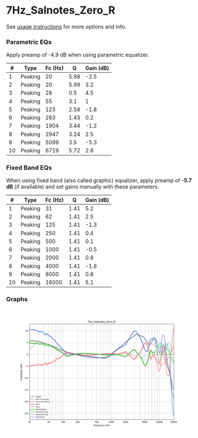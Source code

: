 # 7Hz_Salnotes_Zero_R
See [usage instructions](https://github.com/jaakkopasanen/AutoEq#usage) for more options and info.

### Parametric EQs
Apply preamp of -4.9 dB when using parametric equalizer.

|   # | Type    |   Fc (Hz) |    Q |   Gain (dB) |
|-----|---------|-----------|------|-------------|
|   1 | Peaking |        20 | 5.98 |        -2.5 |
|   2 | Peaking |        20 | 5.99 |         3.2 |
|   3 | Peaking |        28 | 0.5  |         4.5 |
|   4 | Peaking |        55 | 3.1  |         1   |
|   5 | Peaking |       123 | 2.58 |        -1.8 |
|   6 | Peaking |       263 | 1.43 |         0.2 |
|   7 | Peaking |      1904 | 3.44 |        -1.2 |
|   8 | Peaking |      2947 | 3.24 |         2.5 |
|   9 | Peaking |      5099 | 3.5  |        -5.3 |
|  10 | Peaking |      6719 | 5.72 |         2.8 |

### Fixed Band EQs
When using fixed band (also called graphic) equalizer, apply preamp of **-5.7 dB** (if available) and set gains manually with these parameters.

|   # | Type    |   Fc (Hz) |    Q |   Gain (dB) |
|-----|---------|-----------|------|-------------|
|   1 | Peaking |        31 | 1.41 |         5.2 |
|   2 | Peaking |        62 | 1.41 |         2.5 |
|   3 | Peaking |       125 | 1.41 |        -1.3 |
|   4 | Peaking |       250 | 1.41 |         0.4 |
|   5 | Peaking |       500 | 1.41 |         0.1 |
|   6 | Peaking |      1000 | 1.41 |        -0.5 |
|   7 | Peaking |      2000 | 1.41 |         0.8 |
|   8 | Peaking |      4000 | 1.41 |        -1.8 |
|   9 | Peaking |      8000 | 1.41 |         0.8 |
|  10 | Peaking |     16000 | 1.41 |         5.1 |

### Graphs
![](./7Hz_Salnotes_Zero_R.png)
